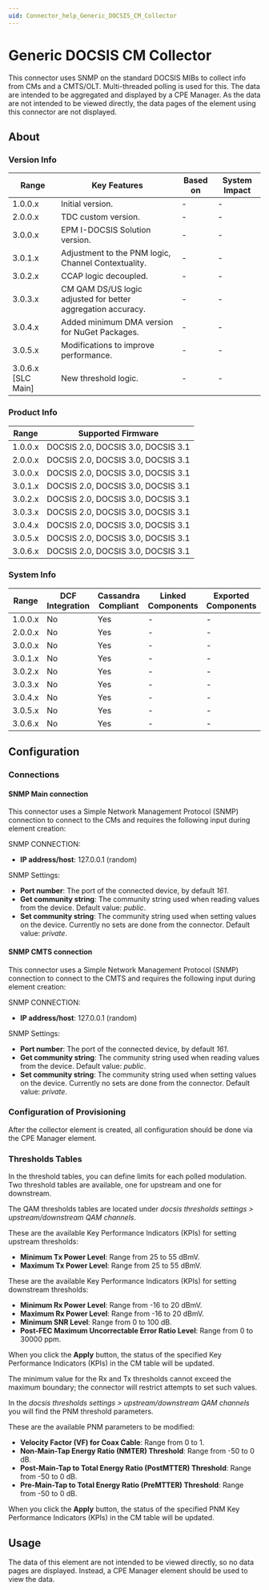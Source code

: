 ```yaml
---
uid: Connector_help_Generic_DOCSIS_CM_Collector
---
```


# Generic DOCSIS CM Collector

This connector uses SNMP on the standard DOCSIS MIBs to collect info from CMs and a CMTS/OLT. Multi-threaded polling is used for this. The data are intended to be aggregated and displayed by a CPE Manager. As the data are not intended to be viewed directly, the data pages of the element using this connector are not displayed.

## About

### Version Info

| **Range**            | **Key Features**                                             | **Based on** | **System Impact** |
|----------------------|--------------------------------------------------------------|--------------|-------------------|
| 1.0.0.x              | Initial version.                                             | -            | -                 |
| 2.0.0.x              | TDC custom version.                                          | -            | -                 |
| 3.0.0.x              | EPM I-DOCSIS Solution version.                               | -            | -                 |
| 3.0.1.x              | Adjustment to the PNM logic, Channel Contextuality.          | -            | -                 |
| 3.0.2.x              | CCAP logic decoupled.                                        | -            | -                 |
| 3.0.3.x              | CM QAM DS/US logic adjusted for better aggregation accuracy. | -            | -                 |
| 3.0.4.x              | Added minimum DMA version for NuGet Packages.                | -            | -                 |
| 3.0.5.x              | Modifications to improve performance.                        | -            | -                 |
| 3.0.6.x [SLC Main]   | New threshold logic.                                         | -            | -                 |

### Product Info

| Range     | Supported Firmware                 |
|-----------|------------------------------------|
| 1.0.0.x   | DOCSIS 2.0, DOCSIS 3.0, DOCSIS 3.1 |
| 2.0.0.x   | DOCSIS 2.0, DOCSIS 3.0, DOCSIS 3.1 |
| 3.0.0.x   | DOCSIS 2.0, DOCSIS 3.0, DOCSIS 3.1 |
| 3.0.1.x   | DOCSIS 2.0, DOCSIS 3.0, DOCSIS 3.1 |
| 3.0.2.x   | DOCSIS 2.0, DOCSIS 3.0, DOCSIS 3.1 |
| 3.0.3.x   | DOCSIS 2.0, DOCSIS 3.0, DOCSIS 3.1 |
| 3.0.4.x   | DOCSIS 2.0, DOCSIS 3.0, DOCSIS 3.1 |
| 3.0.5.x   | DOCSIS 2.0, DOCSIS 3.0, DOCSIS 3.1 |
| 3.0.6.x   | DOCSIS 2.0, DOCSIS 3.0, DOCSIS 3.1 |

### System Info

| Range     | DCF Integration     | Cassandra Compliant     | Linked Components     | Exported Components     |
|-----------|---------------------|-------------------------|-----------------------|-------------------------|
| 1.0.0.x   | No                  | Yes                     | -                     | -                       |
| 2.0.0.x   | No                  | Yes                     | -                     | -                       |
| 3.0.0.x   | No                  | Yes                     | -                     | -                       |
| 3.0.1.x   | No                  | Yes                     | -                     | -                       |
| 3.0.2.x   | No                  | Yes                     | -                     | -                       |
| 3.0.3.x   | No                  | Yes                     | -                     | -                       |
| 3.0.4.x   | No                  | Yes                     | -                     | -                       |
| 3.0.5.x   | No                  | Yes                     | -                     | -                       |
| 3.0.6.x   | No                  | Yes                     | -                     | -                       |

## Configuration

### Connections

#### SNMP Main connection

This connector uses a Simple Network Management Protocol (SNMP) connection to connect to the CMs and requires the following input during element creation:

SNMP CONNECTION:

- **IP address/host**: 127.0.0.1 (random)

SNMP Settings:

- **Port number**: The port of the connected device, by default *161*.
- **Get community string**: The community string used when reading values from the device. Default value: *public*.
- **Set community string**: The community string used when setting values on the device. Currently no sets are done from the connector. Default value: *private*.

#### SNMP CMTS connection

This connector uses a Simple Network Management Protocol (SNMP) connection to connect to the CMTS and requires the following input during element creation:

SNMP CONNECTION:

- **IP address/host**: 127.0.0.1 (random)

SNMP Settings:

- **Port number**: The port of the connected device, by default *161*.
- **Get community string**: The community string used when reading values from the device. Default value: *public*.
- **Set community string**: The community string used when setting values on the device. Currently no sets are done from the connector. Default value: **private*.*

### Configuration of Provisioning

After the collector element is created, all configuration should be done via the CPE Manager element.

### Thresholds Tables

In the threshold tables, you can define limits for each polled modulation. Two threshold tables are available, one for upstream and one for downstream.

The QAM thresholds tables are located under *docsis thresholds settings > upstream/downstream QAM channels*. 

These are the available Key Performance Indicators (KPIs) for setting upstream thresholds:

- **Minimum Tx Power Level**: Range from 25 to 55 dBmV.
- **Maximum Tx Power Level**: Range from 25 to 55 dBmV.

These are the available Key Performance Indicators (KPIs) for setting downstream thresholds:

- **Minimum Rx Power Level**: Range from -16 to 20 dBmV.
- **Maximum Rx Power Level**: Range from -16 to 20 dBmV.
- **Minimum SNR Level**: Range from 0 to 100 dB.
- **Post-FEC Maximum Uncorrectable Error Ratio Level**: Range from 0 to 30000 ppm.

When you click the **Apply** button, the status of the specified Key Performance Indicators (KPIs) in the CM table will be updated.

The minimum value for the Rx and Tx thresholds cannot exceed the maximum boundary; the connector will restrict attempts to set such values.

In the *docsis thresholds settings > upstream/downstream QAM channels* you will find the PNM threshold parameters.

These are the available PNM parameters to be modified:
- **Velocity Factor (VF) for Coax Cable**: Range from 0 to 1.
- **Non-Main-Tap Energy Ratio (NMTER) Threshold**: Range from -50 to 0 dB.
- **Post-Main-Tap to Total Energy Ratio (PostMTTER) Threshold**: Range from -50 to 0 dB.
- **Pre-Main-Tap to Total Energy Ratio (PreMTTER) Threshold**: Range from -50 to 0 dB.

When you click the **Apply** button, the status of the specified PNM Key  Performance Indicators (KPIs) in the CM table will be updated.

## Usage

The data of this element are not intended to be viewed directly, so no data pages are displayed. Instead, a CPE Manager element should be used to view the data.
